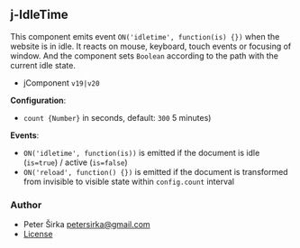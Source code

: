 ## j-IdleTime

This component emits event `ON('idletime', function(is) {})` when the website is in idle. It reacts on mouse, keyboard, touch events or focusing of window. And the component sets `Boolean` according to the path with the current idle state.

- jComponent `v19|v20`

__Configuration__:

- `count {Number}` in seconds, default: `300` 5 minutes)

__Events__:

- `ON('idletime', function(is))` is emitted if the document is idle (`is=true`) / active (`is=false`)
- `ON('reload', function() {})` is emitted if the document is transformed from invisible to visible state within `config.count` interval

### Author

- Peter Širka <petersirka@gmail.com>
- [License](https://www.totaljs.com/license/)
